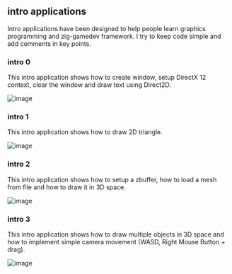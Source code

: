 ## intro applications

Intro applications have been designed to help people learn graphics programming and zig-gamedev framework. I try to keep code simple and add comments in key points.

### intro 0

This intro application shows how to create window, setup DirectX 12 context, clear the window and draw text using Direct2D.

![image](screenshot0.png)

### intro 1

This intro application shows how to draw 2D triangle.

![image](screenshot1.png)

### intro 2

This intro application shows how to setup a zbuffer, how to load a mesh from file and how to draw it in 3D space.

![image](screenshot2.png)

### intro 3

This intro application shows how to draw multiple objects in 3D space and how to implement simple camera movement (WASD, Right Mouse Button + drag).

![image](screenshot3.png)
